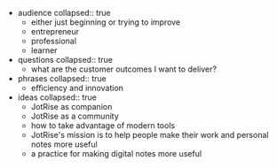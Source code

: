 - audience
  collapsed:: true
	- either just beginning or trying to improve
	- entrepreneur
	- professional
	- learner
- questions
  collapsed:: true
	- what are the customer outcomes I want to deliver?
- phrases
  collapsed:: true
	- efficiency and innovation
- ideas
  collapsed:: true
	- JotRise as companion
	- JotRise as a community
	- how to take advantage of modern tools
	- JotRise's mission is to help people make their work and personal notes more useful
	- a practice for making digital notes more useful